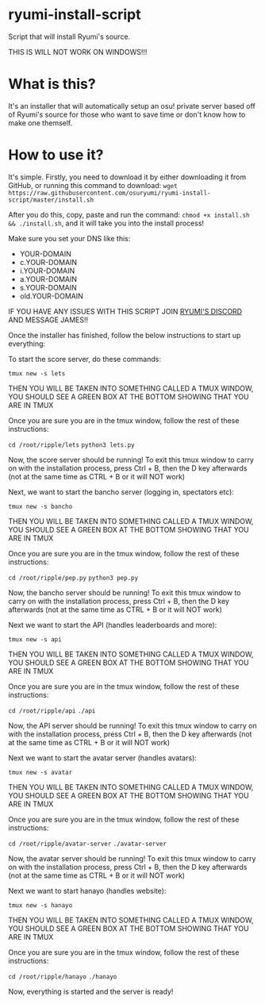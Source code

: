 # ryumi-install-script
Script that will install Ryumi's source.

THIS IS WILL NOT WORK ON WINDOWS!!!

# What is this?
It's an installer that will automatically setup an osu! private server based off of Ryumi's source for those who want to save time or don't know how to make one themself.

# How to use it?
It's simple. Firstly, you need to download it by either downloading it from GitHub, or running this command to download: `wget https://raw.githubusercontent.com/osuryumi/ryumi-install-script/master/install.sh`

After you do this, copy, paste and run the command: `chmod +x install.sh && ./install.sh`, and it will take you into the install process!

Make sure you set your DNS like this:

* YOUR-DOMAIN
* c.YOUR-DOMAIN
* i.YOUR-DOMAIN
* a.YOUR-DOMAIN
* s.YOUR-DOMAIN
* old.YOUR-DOMAIN

IF YOU HAVE ANY ISSUES WITH THIS SCRIPT JOIN <a href="discord">RYUMI'S DISCORD</a> AND MESSAGE JAMES!!

Once the installer has finished, follow the below instructions to start up everything:

To start the score server, do these commands:

`tmux new -s lets`

THEN YOU WILL BE TAKEN INTO SOMETHING CALLED A TMUX WINDOW, YOU SHOULD SEE A GREEN BOX AT THE BOTTOM SHOWING THAT YOU ARE IN TMUX

Once you are sure you are in the tmux window, follow the rest of these instructions:

`cd /root/ripple/lets`
`python3 lets.py`

Now, the score server should be running! To exit this tmux window to carry on with the installation process, press Ctrl + B, then the D key afterwards (not at the same time as CTRL + B or it will NOT work)

Next, we want to start the bancho server (logging in, spectators etc):

`tmux new -s bancho`

THEN YOU WILL BE TAKEN INTO SOMETHING CALLED A TMUX WINDOW, YOU SHOULD SEE A GREEN BOX AT THE BOTTOM SHOWING THAT YOU ARE IN TMUX

Once you are sure you are in the tmux window, follow the rest of these instructions:

`cd /root/ripple/pep.py`
`python3 pep.py`

Now, the bancho server should be running! To exit this tmux window to carry on with the installation process, press Ctrl + B, then the D key afterwards (not at the same time as CTRL + B or it will NOT work)

Next we want to start the API (handles leaderboards and more):

`tmux new -s api`

THEN YOU WILL BE TAKEN INTO SOMETHING CALLED A TMUX WINDOW, YOU SHOULD SEE A GREEN BOX AT THE BOTTOM SHOWING THAT YOU ARE IN TMUX

Once you are sure you are in the tmux window, follow the rest of these instructions:

`cd /root/ripple/api`
`./api`

Now, the API server should be running! To exit this tmux window to carry on with the installation process, press Ctrl + B, then the D key afterwards (not at the same time as CTRL + B or it will NOT work)

Next we want to start the avatar server (handles avatars):

`tmux new -s avatar`

THEN YOU WILL BE TAKEN INTO SOMETHING CALLED A TMUX WINDOW, YOU SHOULD SEE A GREEN BOX AT THE BOTTOM SHOWING THAT YOU ARE IN TMUX

Once you are sure you are in the tmux window, follow the rest of these instructions:

`cd /root/ripple/avatar-server`
`./avatar-server`

Now, the avatar server should be running! To exit this tmux window to carry on with the installation process, press Ctrl + B, then the D key afterwards (not at the same time as CTRL + B or it will NOT work)

Next we want to start hanayo (handles website):

`tmux new -s hanayo`

THEN YOU WILL BE TAKEN INTO SOMETHING CALLED A TMUX WINDOW, YOU SHOULD SEE A GREEN BOX AT THE BOTTOM SHOWING THAT YOU ARE IN TMUX

Once you are sure you are in the tmux window, follow the rest of these instructions:

`cd /root/ripple/hanayo`
`./hanayo`

Now, everything is started and the server is ready!
